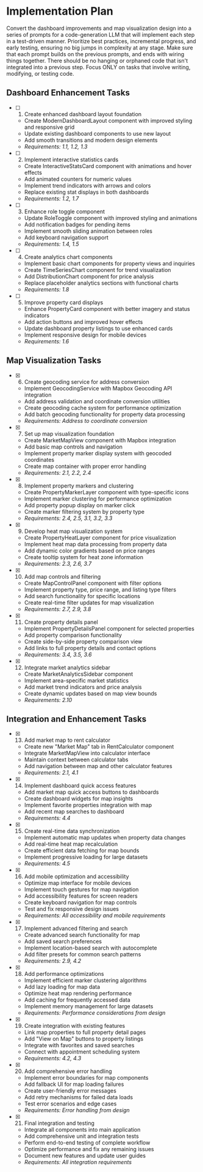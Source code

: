 # Implementation Plan

Convert the dashboard improvements and map visualization design into a series of prompts for a code-generation LLM that will implement each step in a test-driven manner. Prioritize best practices, incremental progress, and early testing, ensuring no big jumps in complexity at any stage. Make sure that each prompt builds on the previous prompts, and ends with wiring things together. There should be no hanging or orphaned code that isn't integrated into a previous step. Focus ONLY on tasks that involve writing, modifying, or testing code.

## Dashboard Enhancement Tasks

- [ ] 1. Create enhanced dashboard layout foundation
  - Create ModernDashboardLayout component with improved styling and responsive grid
  - Update existing dashboard components to use new layout
  - Add smooth transitions and modern design elements
  - _Requirements: 1.1, 1.2, 1.3_

- [ ] 2. Implement interactive statistics cards
  - Create InteractiveStatsCard component with animations and hover effects
  - Add animated counters for numeric values
  - Implement trend indicators with arrows and colors
  - Replace existing stat displays in both dashboards
  - _Requirements: 1.2, 1.7_

- [ ] 3. Enhance role toggle component
  - Update RoleToggle component with improved styling and animations
  - Add notification badges for pending items
  - Implement smooth sliding animation between roles
  - Add keyboard navigation support
  - _Requirements: 1.4, 1.5_

- [ ] 4. Create analytics chart components
  - Implement basic chart components for property views and inquiries
  - Create TimeSeriesChart component for trend visualization
  - Add DistributionChart component for price analysis
  - Replace placeholder analytics sections with functional charts
  - _Requirements: 1.8_

- [ ] 5. Improve property card displays
  - Enhance PropertyCard component with better imagery and status indicators
  - Add action buttons and improved hover effects
  - Update dashboard property listings to use enhanced cards
  - Implement responsive design for mobile devices
  - _Requirements: 1.6_

## Map Visualization Tasks

- [x] 6. Create geocoding service for address conversion
  - Implement GeocodingService with Mapbox Geocoding API integration
  - Add address validation and coordinate conversion utilities
  - Create geocoding cache system for performance optimization
  - Add batch geocoding functionality for property data processing
  - _Requirements: Address to coordinate conversion_

- [x] 7. Set up map visualization foundation
  - Create MarketMapView component with Mapbox integration
  - Add basic map controls and navigation
  - Implement property marker display system with geocoded coordinates
  - Create map container with proper error handling
  - _Requirements: 2.1, 2.2, 2.4_

- [x] 8. Implement property markers and clustering
  - Create PropertyMarkerLayer component with type-specific icons
  - Implement marker clustering for performance optimization
  - Add property popup display on marker click
  - Create marker filtering system by property type
  - _Requirements: 2.4, 2.5, 3.1, 3.2, 3.3_

- [x] 9. Develop heat map visualization system
  - Create PropertyHeatLayer component for price visualization
  - Implement heat map data processing from property data
  - Add dynamic color gradients based on price ranges
  - Create tooltip system for heat zone information
  - _Requirements: 2.3, 2.6, 3.7_

- [x] 10. Add map controls and filtering
  - Create MapControlPanel component with filter options
  - Implement property type, price range, and listing type filters
  - Add search functionality for specific locations
  - Create real-time filter updates for map visualization
  - _Requirements: 2.7, 2.9, 3.8_

- [x] 11. Create property details panel
  - Implement PropertyDetailsPanel component for selected properties
  - Add property comparison functionality
  - Create side-by-side property comparison view
  - Add links to full property details and contact options
  - _Requirements: 3.4, 3.5, 3.6_

- [x] 12. Integrate market analytics sidebar
  - Create MarketAnalyticsSidebar component
  - Implement area-specific market statistics
  - Add market trend indicators and price analysis
  - Create dynamic updates based on map view bounds
  - _Requirements: 2.10_

## Integration and Enhancement Tasks

- [x] 13. Add market map to rent calculator
  - Create new "Market Map" tab in RentCalculator component
  - Integrate MarketMapView into calculator interface
  - Maintain context between calculator tabs
  - Add navigation between map and other calculator features
  - _Requirements: 2.1, 4.1_

- [x] 14. Implement dashboard quick access features
  - Add market map quick access buttons to dashboards
  - Create dashboard widgets for map insights
  - Implement favorite properties integration with map
  - Add recent map searches to dashboard
  - _Requirements: 4.4_

- [x] 15. Create real-time data synchronization
  - Implement automatic map updates when property data changes
  - Add real-time heat map recalculation
  - Create efficient data fetching for map bounds
  - Implement progressive loading for large datasets
  - _Requirements: 4.5_

- [x] 16. Add mobile optimization and accessibility
  - Optimize map interface for mobile devices
  - Implement touch gestures for map navigation
  - Add accessibility features for screen readers
  - Create keyboard navigation for map controls
  - Test and fix responsive design issues
  - _Requirements: All accessibility and mobile requirements_

- [x] 17. Implement advanced filtering and search
  - Create advanced search functionality for map
  - Add saved search preferences
  - Implement location-based search with autocomplete
  - Add filter presets for common search patterns
  - _Requirements: 2.9, 4.2_

- [x] 18. Add performance optimizations
  - Implement efficient marker clustering algorithms
  - Add lazy loading for map data
  - Optimize heat map rendering performance
  - Add caching for frequently accessed data
  - Implement memory management for large datasets
  - _Requirements: Performance considerations from design_

- [x] 19. Create integration with existing features
  - Link map properties to full property detail pages
  - Add "View on Map" buttons to property listings
  - Integrate with favorites and saved searches
  - Connect with appointment scheduling system
  - _Requirements: 4.2, 4.3_

- [x] 20. Add comprehensive error handling
  - Implement error boundaries for map components
  - Add fallback UI for map loading failures
  - Create user-friendly error messages
  - Add retry mechanisms for failed data loads
  - Test error scenarios and edge cases
  - _Requirements: Error handling from design_

- [x] 21. Final integration and testing
  - Integrate all components into main application
  - Add comprehensive unit and integration tests
  - Perform end-to-end testing of complete workflow
  - Optimize performance and fix any remaining issues
  - Document new features and update user guides
  - _Requirements: All integration requirements_